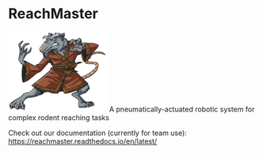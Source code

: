 # ReachMaster
<img src="docs/source/art/splinter.png" alt="ReachMaster logo" width="200px">
A pneumatically-actuated robotic system for complex rodent reaching tasks

Check out our documentation (currently for team use):
https://reachmaster.readthedocs.io/en/latest/
